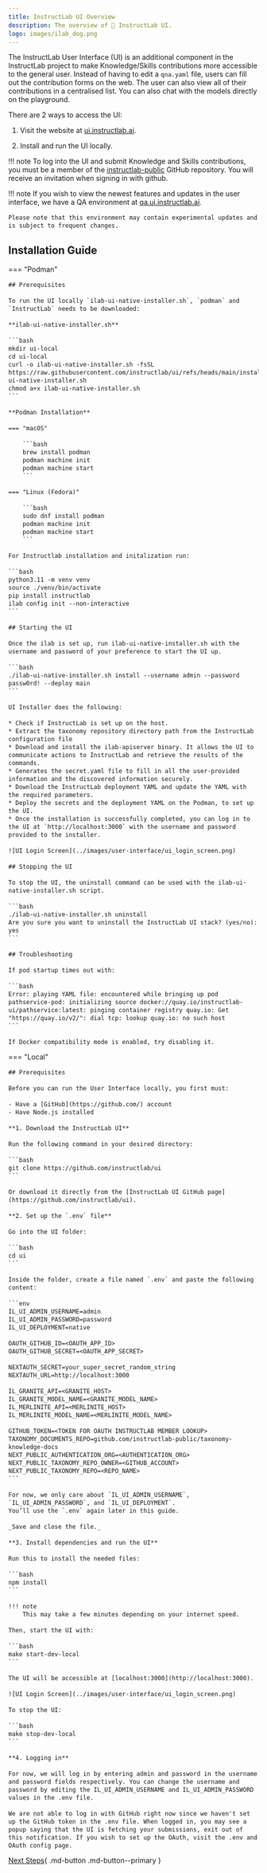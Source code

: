 ```yaml
---
title: InstructLab UI Overview
description: The overview of 🐶 InstructLab UI.
logo: images/ilab_dog.png
---
```


The InstructLab User Interface (UI) is an additional component in the InstructLab project to make Knowledge/Skills 
contributions more accessible to the general user. Instead of having to edit a `qna.yaml` file,
users can fill out the contribution forms on the web. The user can also view all of their contributions in a
centralised list. You can also chat with the models directly on the playground.

There are 2 ways to access the UI:

1. Visit the website at [ui.instructlab.ai](https://ui.instructlab.ai/).

2. Install and run the UI locally.


!!! note
    To log into the UI and submit Knowledge and Skills contributions, you must be a member of the [instructlab-public](https://github.com/instructlab-public) GitHub repository. You will receive an invitation when signing in with github.

!!! note
    If you wish to view the newest features and updates in the user interface, we have a QA environment at [qa.ui.instructlab.ai](https://qa.ui.instructlab.ai).

    Please note that this environment may contain experimental updates and is subject to frequent changes.

## Installation Guide

=== "Podman"

    ## Prerequisites 

    To run the UI locally `ilab-ui-native-installer.sh`, `podman` and `InstructLab` needs to be downloaded:

    **ilab-ui-native-installer.sh**

    ```bash
    mkdir ui-local
    cd ui-local
    curl -o ilab-ui-native-installer.sh -fsSL https://raw.githubusercontent.com/instructlab/ui/refs/heads/main/installers/podman/ilab-ui-native-installer.sh
    chmod a+x ilab-ui-native-installer.sh
    ```

    **Podman Installation**

    === "macOS"

        ```bash
        brew install podman
        podman machine init
        podman machine start
        ```

    === "Linux (Fedora)"

        ```bash
        sudo dnf install podman
        podman machine init
        podman machine start
        ```

    For Instructlab installation and initalization run:

    ```bash
    python3.11 -m venv venv
    source ./venv/bin/activate
    pip install instructlab
    ilab config init --non-interactive
    ```

    ## Starting the UI

    Once the ilab is set up, run ilab-ui-native-installer.sh with the username and password of your preference to start the UI up.

    ```bash
    ./ilab-ui-native-installer.sh install --username admin --password passw0rd! --deploy main
    ```

    UI Installer does the following:

    * Check if InstructLab is set up on the host.
    * Extract the taxonomy repository directory path from the InstructLab configuration file
    * Download and install the ilab-apiserver binary. It allows the UI to communicate actions to InstructLab and retrieve the results of the commands.
    * Generates the secret.yaml file to fill in all the user-provided information and the discovered information securely.
    * Download the InstructLab deployment YAML and update the YAML with the required parameters.
    * Deploy the secrets and the deployment YAML on the Podman, to set up the UI.
    * Once the installation is successfully completed, you can log in to the UI at `http://localhost:3000` with the username and password provided to the installer.

    ![UI Login Screen](../images/user-interface/ui_login_screen.png)

    ## Stopping the UI

    To stop the UI, the uninstall command can be used with the ilab-ui-native-installer.sh script.

    ```bash
    ./ilab-ui-native-installer.sh uninstall
    Are you sure you want to uninstall the InstructLab UI stack? (yes/no): yes
    ```

    ## Troubleshooting

    If pod startup times out with:

    ```bash
    Error: playing YAML file: encountered while bringing up pod pathservice-pod: initializing source docker://quay.io/instructlab-ui/pathservice:latest: pinging container registry quay.io: Get "https://quay.io/v2/": dial tcp: lookup quay.io: no such host
    ```

    If Docker compatibility mode is enabled, try disabling it.

=== "Local"

    ## Prerequisites

    Before you can run the User Interface locally, you first must: 

    - Have a [GitHub](https://github.com/) account  
    - Have Node.js installed

    **1. Download the InstructLab UI**

    Run the following command in your desired directory:

    ```bash
    git clone https://github.com/instructlab/ui
    ```

    Or download it directly from the [InstructLab UI GitHub page](https://github.com/instructlab/ui).

    **2. Set up the `.env` file**

    Go into the UI folder:

    ```bash
    cd ui
    ```

    Inside the folder, create a file named `.env` and paste the following content:

    ```env
    IL_UI_ADMIN_USERNAME=admin
    IL_UI_ADMIN_PASSWORD=password
    IL_UI_DEPLOYMENT=native

    OAUTH_GITHUB_ID=<OAUTH_APP_ID>
    OAUTH_GITHUB_SECRET=<OAUTH_APP_SECRET>

    NEXTAUTH_SECRET=your_super_secret_random_string
    NEXTAUTH_URL=http://localhost:3000

    IL_GRANITE_API=<GRANITE_HOST>
    IL_GRANITE_MODEL_NAME=<GRANITE_MODEL_NAME>
    IL_MERLINITE_API=<MERLINITE_HOST>
    IL_MERLINITE_MODEL_NAME=<MERLINITE_MODEL_NAME>

    GITHUB_TOKEN=<TOKEN FOR OAUTH INSTRUCTLAB MEMBER LOOKUP>
    TAXONOMY_DOCUMENTS_REPO=github.com/instructlab-public/taxonomy-knowledge-docs
    NEXT_PUBLIC_AUTHENTICATION_ORG=<AUTHENTICATION_ORG>
    NEXT_PUBLIC_TAXONOMY_REPO_OWNER=<GITHUB_ACCOUNT>
    NEXT_PUBLIC_TAXONOMY_REPO=<REPO_NAME>
    ```

    For now, we only care about `IL_UI_ADMIN_USERNAME`, `IL_UI_ADMIN_PASSWORD`, and `IL_UI_DEPLOYMENT`.  
    You’ll use the `.env` again later in this guide.

    _Save and close the file._

    **3. Install dependencies and run the UI**

    Run this to install the needed files:

    ```bash
    npm install
    ```

    !!! note
        This may take a few minutes depending on your internet speed.

    Then, start the UI with:

    ```bash
    make start-dev-local
    ```

    The UI will be accessible at [localhost:3000](http://localhost:3000).

    ![UI Login Screen](../images/user-interface/ui_login_screen.png)

    To stop the UI:

    ```bash
    make stop-dev-local
    ```

    **4. Logging in**

    For now, we will log in by entering admin and password in the username and password fields respectively. You can change the username and password by editing the IL_UI_ADMIN_USERNAME and IL_UI_ADMIN_PASSWORD values in the .env file.

    We are not able to log in with GitHub right now since we haven't set up the GitHub token in the .env file. When logged in, you may see a popup saying that the UI is fetching your submissions, exit out of this notification. If you wish to set up the OAuth, visit the .env and OAuth config page.

    
[Next Steps](playground_chat.md){ .md-button .md-button--primary }

